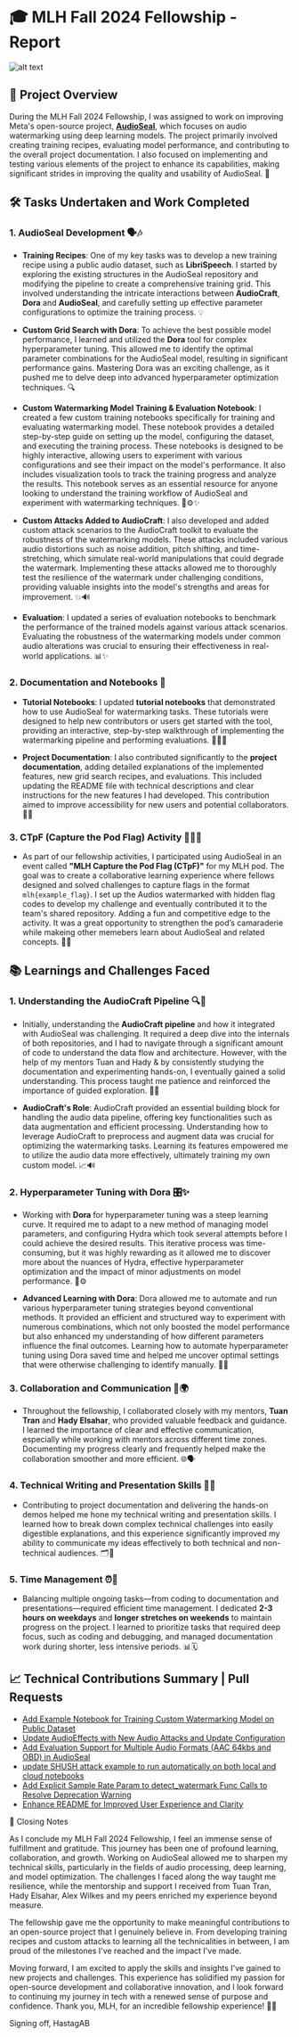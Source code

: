 # 🎓 **MLH Fall 2024 Fellowship - Report**

![alt text](src/MLH_AudioSeal.png "AudioSeal")

## 🌟 **Project Overview**

During the MLH Fall 2024 Fellowship, I was assigned to work on improving Meta's open-source project, [**AudioSeal**](https://github.com/facebookresearch/audioseal), which focuses on audio watermarking using deep learning models. The project primarily involved creating training recipes, evaluating model performance, and contributing to the overall project documentation. I also focused on implementing and testing various elements of the project to enhance its capabilities, making significant strides in improving the quality and usability of AudioSeal. 🚀

## 🛠️ **Tasks Undertaken and Work Completed**

### 1. **AudioSeal Development** 🗣️🎶

- **Training Recipes**: One of my key tasks was to develop a new training recipe using a public audio dataset, such as **LibriSpeech**. I started by exploring the existing structures in the AudioSeal repository and modifying the pipeline to create a comprehensive training grid. This involved understanding the intricate interactions between **AudioCraft**, **Dora** and **AudioSeal**, and carefully setting up effective parameter configurations to optimize the training process. 💡

- **Custom Grid Search with Dora**: To achieve the best possible model performance, I learned and utilized the **Dora** tool for complex hyperparameter tuning. This allowed me to identify the optimal parameter combinations for the AudioSeal model, resulting in significant performance gains. Mastering Dora was an exciting challenge, as it pushed me to delve deep into advanced hyperparameter optimization techniques. 🔍

- **Custom Watermarking Model Training & Evaluation Notebook**: I created a few custom training notebooks specifically for training and evaluating watermarking model. These notebook provides a detailed step-by-step guide on setting up the model, configuring the dataset, and executing the training process. These notebooks is designed to be highly interactive, allowing users to experiment with various configurations and see their impact on the model's performance. It also includes visualization tools to track the training progress and analyze the results. This notebook serves as an essential resource for anyone looking to understand the training workflow of AudioSeal and experiment with watermarking techniques. 📔⚙️✨

- **Custom Attacks Added to AudioCraft**: I also developed and added custom attack scenarios to the AudioCraft toolkit to evaluate the robustness of the watermarking models. These attacks included various audio distortions such as noise addition, pitch shifting, and time-stretching, which simulate real-world manipulations that could degrade the watermark. Implementing these attacks allowed me to thoroughly test the resilience of the watermark under challenging conditions, providing valuable insights into the model's strengths and areas for improvement. 💥🔊

- **Evaluation**: I updated a series of evaluation notebooks to benchmark the performance of the trained models against various attack scenarios. Evaluating the robustness of the watermarking models under common audio alterations was crucial to ensuring their effectiveness in real-world applications. 📊✨

### 2. **Documentation and Notebooks** 📖

- **Tutorial Notebooks**: I updated **tutorial notebooks** that demonstrated how to use AudioSeal for watermarking tasks. These tutorials were designed to help new contributors or users get started with the tool, providing an interactive, step-by-step walkthrough of implementing the watermarking pipeline and performing evaluations. 📝👨‍💻

- **Project Documentation**: I also contributed significantly to the **project documentation**, adding detailed explanations of the implemented features, new grid search recipes, and evaluations. This included updating the README file with technical descriptions and clear instructions for the new features I had developed. This contribution aimed to improve accessibility for new users and potential collaborators. 📜🔗

### 3. **CTpF (Capture the Pod Flag) Activity** 🏴‍☠️🚩

- As part of our fellowship activities, I participated using AudioSeal in an event called **"MLH Capture the Pod Flag (CTpF)"** for my MLH pod. The goal was to create a collaborative learning experience where fellows designed and solved challenges to capture flags in the format `mlh{example_flag}`. I set up the Audios watermarked with hidden flag codes to develop my challenge and eventually contributed it to the team's shared repository. Adding a fun and competitive edge to the activity. It was a great opportunity to strengthen the pod’s camaraderie while makeing other memebers learn about AudioSeal and related concepts. 🔐💡


## 📚 **Learnings and Challenges Faced**

### 1. **Understanding the AudioCraft Pipeline** 🔍🔗

- Initially, understanding the **AudioCraft pipeline** and how it integrated with AudioSeal was challenging. It required a deep dive into the internals of both repositories, and I had to navigate through a significant amount of code to understand the data flow and architecture. However, with the help of my mentors Tuan and Hady & by consistently studying the documentation and experimenting hands-on, I eventually gained a solid understanding. This process taught me patience and reinforced the importance of guided exploration. 🌱💪

- **AudioCraft's Role**: AudioCraft provided an essential building block for handling the audio data pipeline, offering key functionalities such as data augmentation and efficient processing. Understanding how to leverage AudioCraft to preprocess and augment data was crucial for optimizing the watermarking tasks. Learning its features empowered me to utilize the audio data more effectively, ultimately training my own custom model. 📈🔊

### 2. **Hyperparameter Tuning with Dora** 🎛️✨

- Working with **Dora** for hyperparameter tuning was a steep learning curve. It required me to adapt to a new method of managing model parameters, and configuring Hydra which took several attempts before I could achieve the desired results. This iterative process was time-consuming, but it was highly rewarding as it allowed me to discover more about the nuances of Hydra, effective hyperparameter optimization and the impact of minor adjustments on model performance. 🔄⚙️

- **Advanced Learning with Dora**: Dora allowed me to automate and run various hyperparameter tuning strategies beyond conventional methods. It provided an efficient and structured way to experiment with numerous combinations, which not only boosted the model performance but also enhanced my understanding of how different parameters influence the final outcomes. Learning how to automate hyperparameter tuning using Dora saved time and helped me uncover optimal settings that were otherwise challenging to identify manually. 🤖✨

### 3. **Collaboration and Communication** 🤝🌍

- Throughout the fellowship, I collaborated closely with my mentors, **Tuan Tran** and **Hady Elsahar**, who provided valuable feedback and guidance. I learned the importance of clear and effective communication, especially while working with mentors across different time zones. Documenting my progress clearly and frequently helped make the collaboration smoother and more efficient. 🌐🗣️

### 4. **Technical Writing and Presentation Skills** 📝🎤

- Contributing to project documentation and delivering the hands-on demos helped me hone my technical writing and presentation skills. I learned how to break down complex technical challenges into easily digestible explanations, and this experience significantly improved my ability to communicate my ideas effectively to both technical and non-technical audiences. 🗂️👏

### 5. **Time Management** ⏰📅

- Balancing multiple ongoing tasks—from coding to documentation and presentations—required efficient time management. I dedicated **2-3 hours on weekdays** and **longer stretches on weekends** to maintain progress on the project. I learned to prioritize tasks that required deep focus, such as coding and debugging, and managed documentation work during shorter, less intensive periods. 📊🗓️

## 📈 **Technical Contributions Summary | Pull Requests**

- [Add Example Notebook for Training Custom Watermarking Model on Public Dataset](https://github.com/facebookresearch/audioseal/pull/59)
- [Update AudioEffects with New Audio Attacks and Update Configuration](https://github.com/facebookresearch/audiocraft/pull/507)
- [Add Evaluation Support for Multiple Audio Formats (AAC 64kbs and OBD) in AudioSeal](https://github.com/facebookresearch/audioseal/pull/58)
- [update SHUSH attack example to run automatically on both local and cloud notebooks](https://github.com/facebookresearch/audioseal/pull/56)
- [Add Explicit Sample Rate Param to detect_watermark Func Calls to Resolve Deprecation Warning](https://github.com/facebookresearch/audioseal/pull/54)
- [Enhance README for Improved User Experience and Clarity](https://github.com/facebookresearch/audioseal/pull/53)


🎉 Closing Notes

As I conclude my MLH Fall 2024 Fellowship, I feel an immense sense of fulfillment and gratitude. This journey has been one of profound learning, collaboration, and growth. Working on AudioSeal allowed me to sharpen my technical skills, particularly in the fields of audio processing, deep learning, and model optimization. The challenges I faced along the way taught me resilience, while the mentorship and support I received from Tuan Tran, Hady Elsahar, Alex Wilkes and my peers enriched my experience beyond measure.

The fellowship gave me the opportunity to make meaningful contributions to an open-source project that I genuinely believe in. From developing training recipes and custom attacks to learning all the technicalities in between, I am proud of the milestones I've reached and the impact I've made.

Moving forward, I am excited to apply the skills and insights I've gained to new projects and challenges. This experience has solidified my passion for open-source development and collaborative innovation, and I look forward to continuing my journey in tech with a renewed sense of purpose and confidence. Thank you, MLH, for an incredible fellowship experience! 🌟🚀

Signing off,
HastagAB